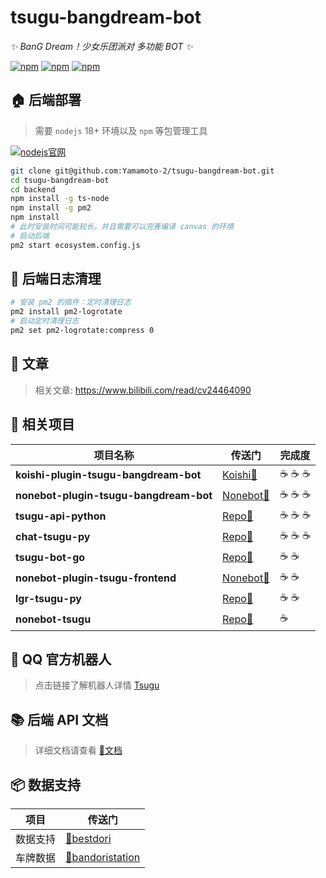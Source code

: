 

# tsugu-bangdream-bot 


*✨ BanG Dream！少女乐团派对 多功能 BOT ✨*


[![npm](https://img.shields.io/npm/v/koishi-plugin-tsugu-bangdream-bot?style=flat-square)](https://www.npmjs.com/package/koishi-plugin-tsugu-bangdream-bot) [![npm](https://img.shields.io/npm/l/koishi-plugin-tsugu-bangdream-bot?style=flat-square)](https://www.npmjs.com/package/koishi-plugin-tsugu-bangdream-bot) [![npm](https://img.shields.io/npm/dt/koishi-plugin-tsugu-bangdream-bot?style=flat-square)](https://www.npmjs.com/package/koishi-plugin-tsugu-bangdream-bot)

## 🏠 后端部署

> 需要 `nodejs` 18+ 环境以及 `npm` 等包管理工具

  [![nodejs官网](https://img.shields.io/badge/nodejs官网-18.16.0+-green?style=flat-square)](https://nodejs.org/zh-cn/download/)

```bash
git clone git@github.com:Yamamoto-2/tsugu-bangdream-bot.git
cd tsugu-bangdream-bot
cd backend
npm install -g ts-node
npm install -g pm2
npm install 
# 此时安装时间可能较长，并且需要可以完善编译 canvas 的环境
# 启动后端
pm2 start ecosystem.config.js
```

## 🧹 后端日志清理

```bash
# 安装 pm2 的插件：定时清理日志
pm2 install pm2-logrotate
# 启动定时清理日志
pm2 set pm2-logrotate:compress 0
```

## 📖 文章

> 相关文章: https://www.bilibili.com/read/cv24464090 


## 🚪 相关项目

| 项目名称 | 传送门 | 完成度 |
| --- | --- | --- |
| **koishi-plugin-tsugu-bangdream-bot** | [Koishi🔗](https://koishi.chat/zh-CN/market/) | ☕️ ☕️ ☕️ |
| **nonebot-plugin-tsugu-bangdream-bot** | [Nonebot🔗](https://registry.nonebot.dev/plugin/nonebot-plugin-tsugu-bangdream-bot:nonebot_plugin_tsugu_bangdream_bot) | ☕️ ☕️ ☕️ |
| **tsugu-api-python**| [Repo🔗](https://github.com/WindowsSov8forUs/tsugu-api-python) | ☕️ ☕️ ☕️ |
| **chat-tsugu-py**| [Repo🔗](https://github.com/kumoSleeping/ChatTsuguPy)| ☕️ ☕️ ☕️ |
| **tsugu-bot-go**| [Repo🔗](https://github.com/WindowsSov8forUs/tsugu-bot-go) | ☕️ ☕️ |
| **nonebot-plugin-tsugu-frontend** | [Nonebot🔗](https://registry.nonebot.dev/plugin/nonebot-plugin-tsugu-frontend:nonebot_plugin_tsugu_frontend) | ☕️ ☕️ |
| **lgr-tsugu-py** | [Repo🔗](https://github.com/kumoSleeping/lgr-tsugu-py) | ☕️ ☕️ |
| **nonebot-tsugu** | [Repo🔗](https://github.com/otae-1204/NoneBot-Tsugu/tree/main ) | ☕️ |


## 🐧 QQ 官方机器人
> 点击链接了解机器人详情 [Tsugu](https://qun.qq.com/qunpro/robot/qunshare?robot_uin=3889000770&robot_appid=102076262&biz_type=0)


## 📚 后端 API 文档

> 详细文档请查看 [🔗文档](https://github.com/Yamamoto-2/tsugu-bangdream-bot/blob/master/docs/api.md)

## 📦 数据支持

| 项目 | 传送门 |
| --- | --- |
| 数据支持 | [🔗bestdori](https://bestdori.com/) |
| 车牌数据 | [🔗bandoristation](https://bandoristation.com) |

